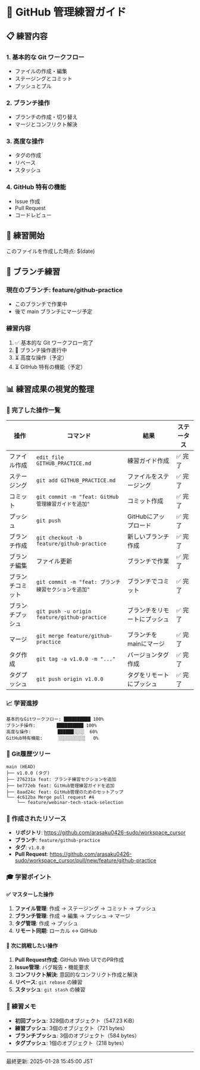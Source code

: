 # 🎯 GitHub 管理練習ガイド

## 📋 練習内容

### 1. 基本的な Git ワークフロー

- ファイルの作成・編集
- ステージングとコミット
- プッシュとプル

### 2. ブランチ操作

- ブランチの作成・切り替え
- マージとコンフリクト解決

### 3. 高度な操作

- タグの作成
- リベース
- スタッシュ

### 4. GitHub 特有の機能

- Issue 作成
- Pull Request
- コードレビュー

## 🚀 練習開始

このファイルを作成した時点: $(date)

## 🌿 ブランチ練習

### 現在のブランチ: feature/github-practice

- このブランチで作業中
- 後で main ブランチにマージ予定

### 練習内容

1. ✅ 基本的な Git ワークフロー完了
2. 🔄 ブランチ操作進行中
3. ⏳ 高度な操作（予定）
4. ⏳ GitHub 特有の機能（予定）

## 📊 練習成果の視覚的整理

### 🎯 完了した操作一覧

| 操作 | コマンド | 結果 | ステータス |
|------|----------|------|-----------|
| ファイル作成 | `edit_file GITHUB_PRACTICE.md` | 練習ガイド作成 | ✅ 完了 |
| ステージング | `git add GITHUB_PRACTICE.md` | ファイルをステージング | ✅ 完了 |
| コミット | `git commit -m "feat: GitHub管理練習ガイドを追加"` | コミット作成 | ✅ 完了 |
| プッシュ | `git push` | GitHubにアップロード | ✅ 完了 |
| ブランチ作成 | `git checkout -b feature/github-practice` | 新しいブランチ作成 | ✅ 完了 |
| ブランチ編集 | ファイル更新 | ブランチで作業 | ✅ 完了 |
| ブランチコミット | `git commit -m "feat: ブランチ練習セクションを追加"` | ブランチでコミット | ✅ 完了 |
| ブランチプッシュ | `git push -u origin feature/github-practice` | ブランチをリモートにプッシュ | ✅ 完了 |
| マージ | `git merge feature/github-practice` | ブランチをmainにマージ | ✅ 完了 |
| タグ作成 | `git tag -a v1.0.0 -m "..."` | バージョンタグ作成 | ✅ 完了 |
| タグプッシュ | `git push origin v1.0.0` | タグをリモートにプッシュ | ✅ 完了 |

### 📈 学習進捗

```
基本的なGitワークフロー: ██████████ 100%
ブランチ操作:        ██████████ 100%
高度な操作:          ██████░░░░  60%
GitHub特有機能:      ░░░░░░░░░░   0%
```

### 🌳 Git履歴ツリー

```
main (HEAD)
├── v1.0.0 (タグ)
├── 276231a feat: ブランチ練習セクションを追加
├── be772eb feat: GitHub管理練習ガイドを追加
├── 8aad24c feat: GitHub管理のためのセットアップ
└── 4c612ba Merge pull request #4
    └── feature/webinar-tech-stack-selection
```

### 🔗 作成されたリソース

- **リポジトリ**: https://github.com/arasaku0426-sudo/workspace_cursor
- **ブランチ**: `feature/github-practice`
- **タグ**: `v1.0.0`
- **Pull Request**: https://github.com/arasaku0426-sudo/workspace_cursor/pull/new/feature/github-practice

### 🎓 学習ポイント

#### ✅ マスターした操作
1. **ファイル管理**: 作成 → ステージング → コミット → プッシュ
2. **ブランチ管理**: 作成 → 編集 → プッシュ → マージ
3. **タグ管理**: 作成 → プッシュ
4. **リモート同期**: ローカル ↔ GitHub

#### 🔄 次に挑戦したい操作
1. **Pull Request作成**: GitHub Web UIでのPR作成
2. **Issue管理**: バグ報告・機能要求
3. **コンフリクト解決**: 意図的なコンフリクト作成と解決
4. **リベース**: `git rebase` の練習
5. **スタッシュ**: `git stash` の練習

### 📝 練習メモ

- **初回プッシュ**: 328個のオブジェクト（547.23 KiB）
- **練習プッシュ**: 3個のオブジェクト（721 bytes）
- **ブランチプッシュ**: 3個のオブジェクト（584 bytes）
- **タグプッシュ**: 1個のオブジェクト（218 bytes）

---

最終更新: 2025-01-28 15:45:00 JST
